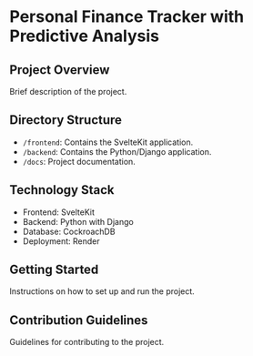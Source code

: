 # Personal Finance Tracker with Predictive Analysis

## Project Overview

Brief description of the project.

## Directory Structure

- `/frontend`: Contains the SvelteKit application.
- `/backend`: Contains the Python/Django application.
- `/docs`: Project documentation.

## Technology Stack

- Frontend: SvelteKit
- Backend: Python with Django
- Database: CockroachDB
- Deployment: Render

## Getting Started

Instructions on how to set up and run the project.

## Contribution Guidelines

Guidelines for contributing to the project.

